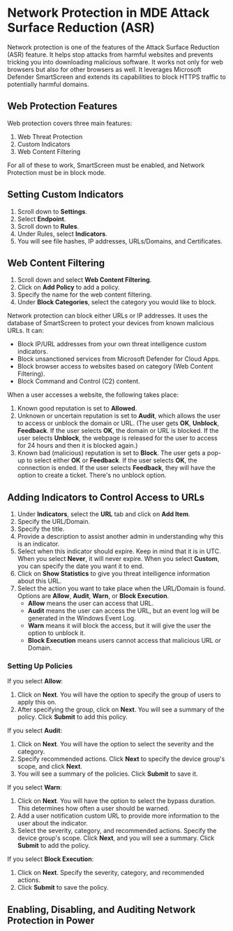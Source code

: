 # Network Protection in MDE Attack Surface Reduction (ASR)

Network protection is one of the features of the Attack Surface Reduction (ASR) feature. It helps stop attacks from harmful websites and prevents tricking you into downloading malicious software. It works not only for web browsers but also for other browsers as well. It leverages Microsoft Defender SmartScreen and extends its capabilities to block HTTPS traffic to potentially harmful domains.

## Web Protection Features

Web protection covers three main features:
1. Web Threat Protection
2. Custom Indicators
3. Web Content Filtering

For all of these to work, SmartScreen must be enabled, and Network Protection must be in block mode.

## Setting Custom Indicators

1. Scroll down to **Settings**.
2. Select **Endpoint**.
3. Scroll down to **Rules**.
4. Under Rules, select **Indicators**.
5. You will see file hashes, IP addresses, URLs/Domains, and Certificates.

## Web Content Filtering

1. Scroll down and select **Web Content Filtering**.
2. Click on **Add Policy** to add a policy.
3. Specify the name for the web content filtering.
4. Under **Block Categories**, select the category you would like to block.

Network protection can block either URLs or IP addresses. It uses the database of SmartScreen to protect your devices from known malicious URLs. It can:
- Block IP/URL addresses from your own threat intelligence custom indicators.
- Block unsanctioned services from Microsoft Defender for Cloud Apps.
- Block browser access to websites based on category (Web Content Filtering).
- Block Command and Control (C2) content.

When a user accesses a website, the following takes place:
1. Known good reputation is set to **Allowed**.
2. Unknown or uncertain reputation is set to **Audit**, which allows the user to access or unblock the domain or URL. (The user gets **OK**, **Unblock**, **Feedback**. If the user selects **OK**, the domain or URL is blocked. If the user selects **Unblock**, the webpage is released for the user to access for 24 hours and then it is blocked again.)
3. Known bad (malicious) reputation is set to **Block**. The user gets a pop-up to select either **OK** or **Feedback**. If the user selects **OK**, the connection is ended. If the user selects **Feedback**, they will have the option to create a ticket. There's no unblock option.

## Adding Indicators to Control Access to URLs

1. Under **Indicators**, select the **URL** tab and click on **Add Item**.
2. Specify the URL/Domain.
3. Specify the title.
4. Provide a description to assist another admin in understanding why this is an indicator.
5. Select when this indicator should expire. Keep in mind that it is in UTC. When you select **Never**, it will never expire. When you select **Custom**, you can specify the date you want it to end.
6. Click on **Show Statistics** to give you threat intelligence information about this URL.
7. Select the action you want to take place when the URL/Domain is found. Options are **Allow**, **Audit**, **Warn**, or **Block Execution**.
   - **Allow** means the user can access that URL.
   - **Audit** means the user can access the URL, but an event log will be generated in the Windows Event Log.
   - **Warn** means it will block the access, but it will give the user the option to unblock it.
   - **Block Execution** means users cannot access that malicious URL or Domain.

### Setting Up Policies

If you select **Allow**:
1. Click on **Next**. You will have the option to specify the group of users to apply this on.
2. After specifying the group, click on **Next**. You will see a summary of the policy. Click **Submit** to add this policy.

If you select **Audit**:
1. Click on **Next**. You will have the option to select the severity and the category.
2. Specify recommended actions. Click **Next** to specify the device group's scope, and click **Next**.
3. You will see a summary of the policies. Click **Submit** to save it.

If you select **Warn**:
1. Click on **Next**. You will have the option to select the bypass duration. This determines how often a user should be warned.
2. Add a user notification custom URL to provide more information to the user about the indicator.
3. Select the severity, category, and recommended actions. Specify the device group's scope. Click **Next**, and you will see a summary. Click **Submit** to add the policy.

If you select **Block Execution**:
1. Click on **Next**. Specify the severity, category, and recommended actions.
2. Click **Submit** to save the policy.

## Enabling, Disabling, and Auditing Network Protection in Power
